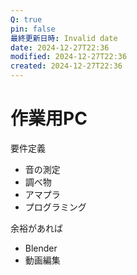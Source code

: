 ```yaml
---
Q: true
pin: false
最終更新日時: Invalid date
date: 2024-12-27T22:36
modified: 2024-12-27T22:36
created: 2024-12-27T22:36
---
```

# 作業用PC

要件定義

- 音の測定  
- 調べ物  
- アマプラ  
- プログラミング  

余裕があれば

- Blender  
- 動画編集